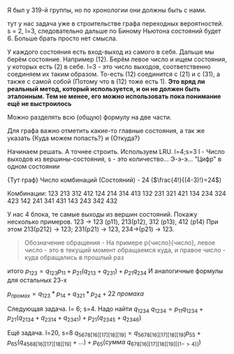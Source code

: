 Я был у 319-й группы, но по хронологии они должны быть с нами.

тут у нас задача уже в строительстве графа переходных вероятностей.
s = 2, l=3, следовательно дальше по Биному Ньютона состояний будет 6. Больше брать просто нет смысла.

У каждого состояния есть вход-выход из самого в себя.
Дальше мы берём состояние. Например (12). Берём левое число и ищем состояния, у которых есть (2) в себе. l=3 - это число выходов, соответственно соединяем их таким образом.
То-есть (12) соединится с (21) и с (31), а также с самой собой (Потому что в (12) тоже есть 1).
**Это вряд ли реальный метод, который используется, и он не должен быть эталонным. Тем не менее, его можно использовать пока понимание ещё не выстроилось**

Можно разделять всю (общую) формулу на две части.

Для графа важно отметить какие-то главные состояния, а так же указать {Куда можем попасть?} и {Откуда?}

Начинаем решать. А точнее строить.
Используем LRU.
l=4;s=3
l - Число выходов из вершины-состояния, s - это количество... Э-э-э... "Цифр" в одном состоянии

{Тут граф}
Число комбинаций (Состояний) - 24 ($\frac{4!}{(4-3)!}=24$)

Комбинации: 
123 213 312 412
124 214 314 413
132 231 321 421
134 234 324 423
142 241 341 431
143 243 342 432

У нас 4 блока, те самые выходы из вершин состояний. Покажу несколько примеров.
123 -> 123 (p11), 213(p12), 312 (p13), 412 (p14)
При этом 213(p212) -> 123; 231(p21) -> 123, 234->(p21) -> 123.

>Обозначение обращения - На примере p{число}{число}, левое число - это в текущий момент обращаемся куда, и правое число - куда обращались в прошлый раз 

итого $p_{123} = q_{123} p_{11} + p_{21}(q_{213} + q_{231}) + p_{21} q_{234}$
И аналогичные формулы для остальных 23-х

$p_{промах} = q_{123} * p_{14} + q_{321} * p_{24} + {22~ промаха}$ 

Следующая задача.
l= 6; s=4.
Надо найти $q_{1234}$
$q_{1234} = p_{11} q_{1234} + p_{21}(q_{2134} + q_{2314} + q_{2341}) + p_{21}(q_{2345} + q_{2346})$

Ещё задача.
l=20, s=8
$q_{5678[16][17][18][19]}= q_{5678[16][17][18][19]}p_{55}+ p_{65}(q_{4568[16][17][18][19]} + ...) + p_{65}(сумма ~q_{678[16][17][18][19][\{1->4\}]})$  